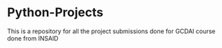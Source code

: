 # Python-Projects
This is a repository for all the project submissions done for GCDAI course done from INSAID

